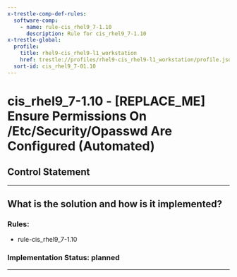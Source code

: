 ```yaml
---
x-trestle-comp-def-rules:
  software-comp:
    - name: rule-cis_rhel9_7-1.10
      description: Rule for cis_rhel9_7-1.10
x-trestle-global:
  profile:
    title: rhel9-cis_rhel9-l1_workstation
    href: trestle://profiles/rhel9-cis_rhel9-l1_workstation/profile.json
  sort-id: cis_rhel9_7-01.10
---
```


# cis_rhel9_7-1.10 - \[REPLACE_ME\] Ensure Permissions On /Etc/Security/Opasswd Are Configured (Automated)

## Control Statement

______________________________________________________________________

## What is the solution and how is it implemented?

<!-- For implementation status enter one of: implemented, partial, planned, alternative, not-applicable -->

<!-- Note that the list of rules under ### Rules: is read-only and changes will not be captured after assembly to JSON -->

<!-- Add control implementation description here for control: cis_rhel9_7-1.10 -->

### Rules:

  - rule-cis_rhel9_7-1.10

### Implementation Status: planned

______________________________________________________________________
